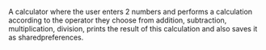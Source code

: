 A calculator where the user enters 2 numbers and performs a calculation according to the operator they choose from addition, subtraction, multiplication, division, prints the result of this calculation and also saves it as sharedpreferences.
